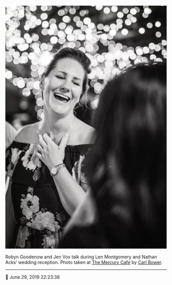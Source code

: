 ![Robyn Goodenow and Jen Vox talk](assets/4f771030d5bc2ea558c705595223274f.webp)

Robyn Goodenow and Jen Vox talk during Len Montgomery and Nathan Acks’ wedding reception. Photo taken at [The Mercury Cafe](http://mercurycafe.com/) by [Carl Bower](http://carlbowerphotos.com/).

- - - -

<span aria-hidden="true">📅</span> June 29, 2019 22:23:38
